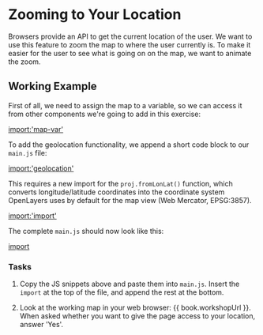 # Zooming to Your Location

Browsers provide an API to get the current location of the user. We want to use this feature to zoom the map to where the user currently is. To make it easier for the user to see what is going on on the map, we want to animate the zoom.

## Working Example

First of all, we need to assign the map to a variable, so we can access it from other components we're going to add in this exercise:

[import:'map-var'](../examples/basics/geolocation.js)

To add the geolocation functionality, we append a short code block to our `main.js` file:

[import:'geolocation'](../examples/basics/geolocation.js)

This requires a new import for the `proj.fromLonLat()` function, which converts longitude/latitude coordinates into the coordinate system OpenLayers uses by default for the map view (Web Mercator, EPSG:3857).

[import:'import'](../examples/basics/geolocation.js)

The complete `main.js` should now look like this:

[import](../examples/basics/geolocation.js)


### Tasks

1.  Copy the JS snippets above and paste them into `main.js`. Insert the `import` at the top of the file, and append the rest at the bottom.

1.  Look at the working map in your web browser: {{ book.workshopUrl }}. When asked whether you want to give the page access to your location, answer 'Yes'.
